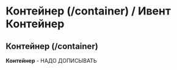 # Контейнер (/container) / Ивент Контейнер

## Контейнер (/container)
**Контейнер** - НАДО ДОПИСЫВАТЬ

